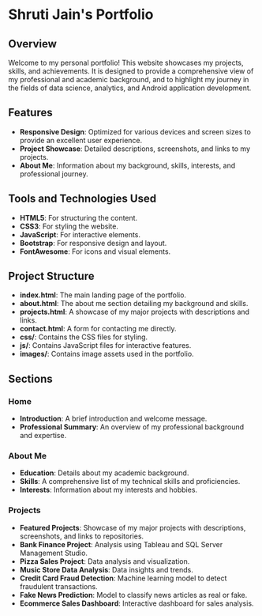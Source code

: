 # Shruti Jain's Portfolio

## Overview
Welcome to my personal portfolio! This website showcases my projects, skills, and achievements. It is designed to provide a comprehensive view of my professional and academic background, and to highlight my journey in the fields of data science, analytics, and Android application development.

## Features
- **Responsive Design**: Optimized for various devices and screen sizes to provide an excellent user experience.
- **Project Showcase**: Detailed descriptions, screenshots, and links to my projects.
- **About Me**: Information about my background, skills, interests, and professional journey.

## Tools and Technologies Used
- **HTML5**: For structuring the content.
- **CSS3**: For styling the website.
- **JavaScript**: For interactive elements.
- **Bootstrap**: For responsive design and layout.
- **FontAwesome**: For icons and visual elements.

## Project Structure
- **index.html**: The main landing page of the portfolio.
- **about.html**: The about me section detailing my background and skills.
- **projects.html**: A showcase of my major projects with descriptions and links.
- **contact.html**: A form for contacting me directly.
- **css/**: Contains the CSS files for styling.
- **js/**: Contains JavaScript files for interactive features.
- **images/**: Contains image assets used in the portfolio.

## Sections
### Home
- **Introduction**: A brief introduction and welcome message.
- **Professional Summary**: An overview of my professional background and expertise.
### About Me
- **Education**: Details about my academic background.
- **Skills**: A comprehensive list of my technical skills and proficiencies.
- **Interests**: Information about my interests and hobbies.
### Projects
- **Featured Projects**: Showcase of my major projects with descriptions, screenshots, and links to repositories.
- **Bank Finance Project**: Analysis using Tableau and SQL Server Management Studio.
- **Pizza Sales Project**: Data analysis and visualization.
- **Music Store Data Analysis**: Data insights and trends.
- **Credit Card Fraud Detection**: Machine learning model to detect fraudulent transactions.
- **Fake News Prediction**: Model to classify news articles as real or fake.
- **Ecommerce Sales Dashboard**: Interactive dashboard for sales analysis.
